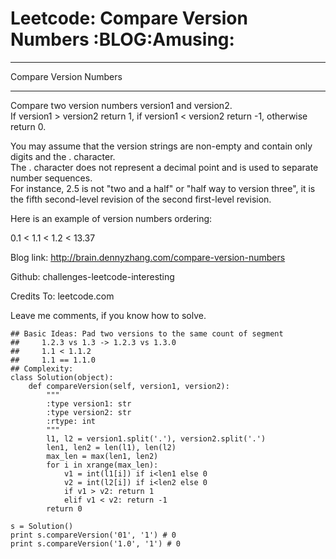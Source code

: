 # Leetcode: Compare Version Numbers     :BLOG:Amusing:


---

Compare Version Numbers  

---

Compare two version numbers version1 and version2.  
If version1 > version2 return 1, if version1 < version2 return -1, otherwise return 0.  

You may assume that the version strings are non-empty and contain only digits and the . character.  
The . character does not represent a decimal point and is used to separate number sequences.  
For instance, 2.5 is not "two and a half" or "half way to version three", it is the fifth second-level revision of the second first-level revision.  

Here is an example of version numbers ordering:  

0.1 < 1.1 < 1.2 < 13.37  

Blog link: <http://brain.dennyzhang.com/compare-version-numbers>  

Github: challenges-leetcode-interesting  

Credits To: leetcode.com  

Leave me comments, if you know how to solve.  

    ## Basic Ideas: Pad two versions to the same count of segment
    ##     1.2.3 vs 1.3 -> 1.2.3 vs 1.3.0
    ##     1.1 < 1.1.2
    ##     1.1 == 1.1.0
    ## Complexity:
    class Solution(object):
        def compareVersion(self, version1, version2):
            """
            :type version1: str
            :type version2: str
            :rtype: int
            """
            l1, l2 = version1.split('.'), version2.split('.')
            len1, len2 = len(l1), len(l2)
            max_len = max(len1, len2)
            for i in xrange(max_len):
                v1 = int(l1[i]) if i<len1 else 0
                v2 = int(l2[i]) if i<len2 else 0
                if v1 > v2: return 1
                elif v1 < v2: return -1
            return 0
    
    s = Solution()
    print s.compareVersion('01', '1') # 0
    print s.compareVersion('1.0', '1') # 0